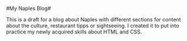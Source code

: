 #My Naples Blog#

This is a draft for a blog about Naples with different sections for content about the culture, restaurant tipps or sightseeing.
I created it to put into practice my newly acquired skills about HTML and CSS.
